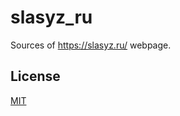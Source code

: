 # slasyz_ru

Sources of https://slasyz.ru/ webpage.


## License
[MIT](https://choosealicense.com/licenses/mit/)
